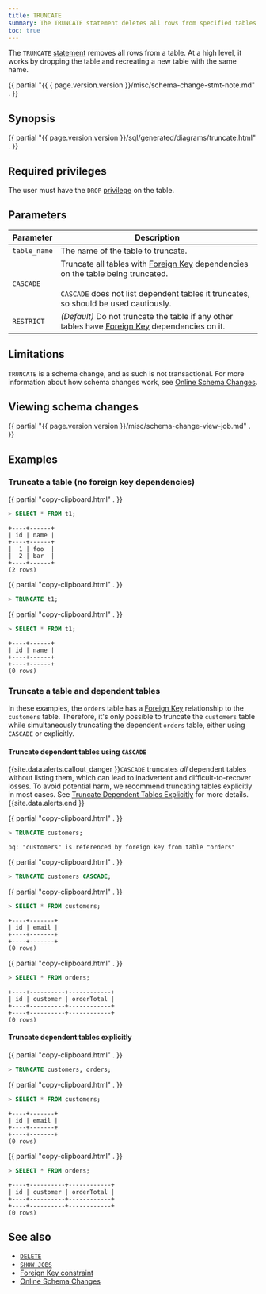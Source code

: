 ```yaml
---
title: TRUNCATE
summary: The TRUNCATE statement deletes all rows from specified tables.
toc: true
---
```


The `TRUNCATE` [statement](sql-statements.html) removes all rows from a table. At a high level, it works by dropping the table and recreating a new table with the same name.

{{ partial "{{ { page.version.version }}/misc/schema-change-stmt-note.md" . }}

## Synopsis

<div>
{{ partial "{{ page.version.version }}/sql/generated/diagrams/truncate.html" . }}
</div>

## Required privileges

The user must have the `DROP` [privilege](authorization.html#assign-privileges) on the table.

## Parameters

Parameter | Description
----------|------------
`table_name` | The name of the table to truncate.
`CASCADE` | Truncate all tables with [Foreign Key](foreign-key.html) dependencies on the table being truncated.<br><br>`CASCADE` does not list dependent tables it truncates, so should be used cautiously.
`RESTRICT`    | _(Default)_ Do not truncate the table if any other tables have [Foreign Key](foreign-key.html) dependencies on it.

## Limitations

`TRUNCATE` is a schema change, and as such is not transactional. For more information about how schema changes work, see [Online Schema Changes](online-schema-changes.html).

## Viewing schema changes

{{ partial "{{ page.version.version }}/misc/schema-change-view-job.md" . }}

## Examples

### Truncate a table (no foreign key dependencies)

{{ partial "copy-clipboard.html" . }}
~~~ sql
> SELECT * FROM t1;
~~~

~~~
+----+------+
| id | name |
+----+------+
|  1 | foo  |
|  2 | bar  |
+----+------+
(2 rows)
~~~

{{ partial "copy-clipboard.html" . }}
~~~ sql
> TRUNCATE t1;
~~~

{{ partial "copy-clipboard.html" . }}
~~~ sql
> SELECT * FROM t1;
~~~

~~~
+----+------+
| id | name |
+----+------+
+----+------+
(0 rows)
~~~

### Truncate a table and dependent tables

In these examples, the `orders` table has a [Foreign Key](foreign-key.html) relationship to the `customers` table. Therefore, it's only possible to truncate the `customers` table while simultaneously truncating the dependent `orders` table, either using `CASCADE` or explicitly.

#### Truncate dependent tables using `CASCADE`

{{site.data.alerts.callout_danger }}<code>CASCADE</code> truncates <em>all</em> dependent tables without listing them, which can lead to inadvertent and difficult-to-recover losses. To avoid potential harm, we recommend truncating tables explicitly in most cases. See <a href="#truncate-dependent-tables-explicitly">Truncate Dependent Tables Explicitly</a> for more details.{{site.data.alerts.end }}

{{ partial "copy-clipboard.html" . }}
~~~ sql
> TRUNCATE customers;
~~~

~~~
pq: "customers" is referenced by foreign key from table "orders"
~~~

{{ partial "copy-clipboard.html" . }}
~~~ sql
> TRUNCATE customers CASCADE;
~~~

{{ partial "copy-clipboard.html" . }}
~~~ sql
> SELECT * FROM customers;
~~~

~~~
+----+-------+
| id | email |
+----+-------+
+----+-------+
(0 rows)
~~~

{{ partial "copy-clipboard.html" . }}
~~~ sql
> SELECT * FROM orders;
~~~

~~~
+----+----------+------------+
| id | customer | orderTotal |
+----+----------+------------+
+----+----------+------------+
(0 rows)
~~~

#### Truncate dependent tables explicitly

{{ partial "copy-clipboard.html" . }}
~~~ sql
> TRUNCATE customers, orders;
~~~

{{ partial "copy-clipboard.html" . }}
~~~ sql
> SELECT * FROM customers;
~~~

~~~
+----+-------+
| id | email |
+----+-------+
+----+-------+
(0 rows)
~~~

{{ partial "copy-clipboard.html" . }}
~~~ sql
> SELECT * FROM orders;
~~~

~~~
+----+----------+------------+
| id | customer | orderTotal |
+----+----------+------------+
+----+----------+------------+
(0 rows)
~~~

## See also

- [`DELETE`](delete.html)
- [`SHOW JOBS`](show-jobs.html)
- [Foreign Key constraint](foreign-key.html)
- [Online Schema Changes](online-schema-changes.html)
